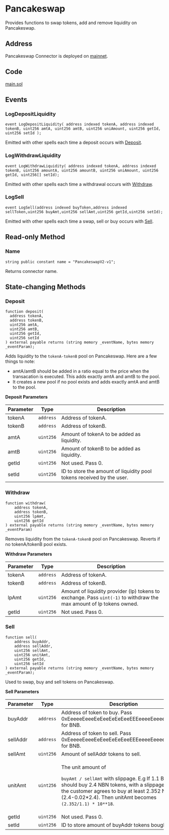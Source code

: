 # Pancakeswap

Provides functions to swap tokens, add and remove liquidity on Pancakeswap.

## Address

Pancakeswap Connector is deployed on [mainnet](https://bscscan.com/address/0x546bde105b24147bbd34f3147a0fd68961515feb).

## Code

[main.sol](https://github.com/Open-Currency-Collective/Nubian-dsa-connectors/blob/master/contracts/connectors/pancakeswap/main.sol)

## Events

### LogDepositLiquidity

```solidity
event LogDepositLiquidity( address indexed tokenA, address indexed tokenB, uint256 amtA, uint256 amtB, uint256 uniAmount, uint256 getId, uint256 setId );
```

Emitted with other spells each time a deposit occurs with [Deposit](pancakeswap.md#Deposit).

### LogWithdrawLiquidity

```solidity
event LogWithdrawLiquidity( address indexed tokenA, address indexed tokenB, uint256 amountA, uint256 amountB, uint256 uniAmount, uint256 getId, uint256[] setId);
```

Emitted with other spells each time a withdrawal occurs with [Withdraw](pancakeswap.md#Withdraw).

### LogSell

```solidity
event LogSell(address indexed buyToken,address indexed sellToken,uint256 buyAmt,uint256 sellAmt,uint256 getId,uint256 setId);
```

Emitted with other spells each time a swap, sell or buy occurs with [Sell](pancakeswap.md#Sell).

## Read-only Method

### Name

```solidity
string public constant name = "PancakeswapV2-v1";
```

Returns connector name.

## State-changing Methods

### Deposit

```solidity
function deposit(
  address tokenA,
  address tokenB,
  uint256 amtA,
  uint256 amtB,
  uint256 getId,
  uint256 setId
) external payable returns (string memory _eventName, bytes memory _eventParam);
```

Adds liquidity to the `tokenA-tokenB` pool on Pancakeswap. Here are a few things to note:

* amtA/amtB should be added in a ratio equal to the price when the transacation is executed. This adds exactly amtA and amtB to the pool.
* It creates a new pool if no pool exists and adds exactly amtA and amtB to the pool.

**Deposit Parameters**

| Parameter | Type      | Description                                                           |
| --------- | --------- | --------------------------------------------------------------------- |
| tokenA    | `address` | Address of tokenA.                                                    |
| tokenB    | `address` | Address of tokenB.                                                    |
| amtA      | `uint256` | Amount of tokenA to be added as liquidity.                            |
| amtB      | `uint256` | Amount of tokenB to be added as liquidity.                            |
| getId     | `uint256` | Not used. Pass 0.                                                     |
| setId     | `uint256` | ID to store the amount of liquidity pool tokens received by the user. |

### Withdraw

```solidity
function withdraw(
    address tokenA,
    address tokenB,
    uint256 lpAmt,
    uint256 getId
) external payable returns (string memory _eventName, bytes memory _eventParam)
```

Removes liquidity from the `tokenA-tokenB` pool on Pancakeswap. Reverts if no tokenA/tokenB pool exists.

**Withdraw Parameters**

| Parameter | Type      | Description                                                                                                          |
| --------- | --------- | -------------------------------------------------------------------------------------------------------------------- |
| tokenA    | `address` | Address of tokenA.                                                                                                   |
| tokenB    | `address` | Address of tokenB.                                                                                                   |
| lpAmt     | `uint256` | Amount of liquidity provider (lp) tokens to exchange. Pass `uint(-1)` to withdraw the max amount of lp tokens owned. |
| getId     | `uint256` | Not used. Pass 0.                                                                                                    |

### Sell

```solidity
function sell(
    address buyAddr,
    address sellAddr,
    uint256 sellAmt,
    uint256 unitAmt,
    uint256 getId,
    uint256 setId
) external payable returns (string memory _eventName, bytes memory _eventParam);
```

Used to swap, buy and sell tokens on Pancakeswap.

**Sell Parameters**

| Parameter | Type      | Description                                                                                                                                                                                                                                                         |
| --------- | --------- | ------------------------------------------------------------------------------------------------------------------------------------------------------------------------------------------------------------------------------------------------------------------- |
| buyAddr   | `address` | Address of token to buy. Pass 0xEeeeeEeeeEeEeeEeEeEeeEEEeeeeEeeeeeeeEEeE for BNB.                                                                                                                                                                                   |
| sellAddr  | `address` | Address of token to sell. Pass 0xEeeeeEeeeEeEeeEeEeEeeEEEeeeeEeeeeeeeEEeE for BNB.                                                                                                                                                                                  |
| sellAmt   | `uint256` | Amount of sellAddr tokens to sell.                                                                                                                                                                                                                                  |
| unitAmt   | `uint256` | <p>The unit amount of</p><p> <code>buyAmt / sellAmt</code> with slippage. E.g If 1.1 BNB should buy 2.4 NBN tokens, with a slippage of 2% the customer agrees to buy at least 2.352 NBN (2.4-0.02*2.4). Then unitAmt becomes <code>(2.352/1.1) * 10**18</code>.</p> |
| getId     | `uint256` | Not used. Pass 0.                                                                                                                                                                                                                                                   |
| setId     | `uint256` | ID to store amount of buyAddr tokens bought.                                                                                                                                                                                                                        |
